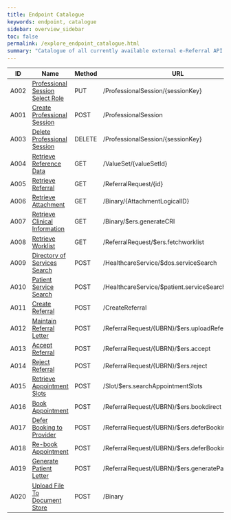 ```yaml
---
title: Endpoint Catalogue
keywords: endpoint, catalogue
sidebar: overview_sidebar
toc: false
permalink: /explore_endpoint_catalogue.html
summary: "Catalogue of all currently available external e-Referral API endpoints"
---
```


| ID | Name | Method | URL | Status | FHIR |
|----|------|--------|-----|--------|:----:|
|A002|[Professional Session Select Role](explore_endpoint_a002.html)|PUT|/ProfessionalSession/{sessionKey}|![Live](images/icons/api_live.png)| N/A |
|A001|[Create Professional Session](explore_endpoint_a001.html)|POST|/ProfessionalSession|![Live](images/icons/api_live.png)| N/A |
|A003|[Delete Professional Session](explore_endpoint_a003.html)|DELETE|/ProfessionalSession/{sessionKey}|![Live](images/icons/api_live.png)| N/A |
|A004|[Retrieve Reference Data](explore_endpoint_a004.html)|GET|/ValueSet/{valueSetId}|![Live](images/icons/api_live.png)|[Model](https://nhsconnect.github.io/NHS-FHIR-eRS/referencedata_resources_dstu2.html)|
|A005|[Retrieve Referral](explore_endpoint_a005.html)|GET|/ReferralRequest/{id}|![Live](images/icons/api_live.png)|[Model](https://nhsconnect.github.io/NHS-FHIR-eRS/referralrequest_resources_dstu2.html)|
|A006|[Retrieve Attachment](explore_endpoint_a006.html)|GET|/Binary/{AttachmentLogicalID}|![Live](images/icons/api_live.png)| N/A |
|A007|[Retrieve Clinical Information](explore_endpoint_a007.html)|GET|/Binary/$ers.generateCRI|![Live](images/icons/api_live.png)|[Model](https://nhsconnect.github.io/NHS-FHIR-eRS/retrieveci_resources_dstu2.html)|
|A008|[Retrieve Worklist](explore_endpoint_a008.html)|GET|/ReferralRequest/$ers.fetchworklist|![Live](images/icons/api_live.png)|[Model](https://nhsconnect.github.io/NHS-FHIR-eRS/fetch_worklist_resources_dstu2.html)|
|A009|[Directory of Services Search](explore_endpoint_a009.html)|POST|/HealthcareService/$dos.serviceSearch|![Alpha](images/icons/api_alpha.png)| TBC |
|A010|[Patient Service Search](explore_endpoint_a010.html)|POST|/HealthcareService/$patient.serviceSearch|![Beta](images/icons/api_beta.png)|[Model](https://nhsconnect.github.io/NHS-FHIR-eRS/servicesearch_resources_stu3.html)|
|A011|[Create Referral](explore_endpoint_a011.html)|POST|/CreateReferral|![Beta](images/icons/api_beta.png)|[Model](https://nhsconnect.github.io/NHS-FHIR-eRS/createreferral_resources_stu3.html)|
|A012|[Maintain Referral Letter](explore_endpoint_a012.html)|POST|/ReferralRequest/{UBRN}/$ers.uploadReferralLetter|![Beta](images/icons/api_beta.png)|[Model](https://nhsconnect.github.io/NHS-FHIR-eRS/maintainreferral_resources_stu3.html)|
|A013|[Accept Referral](explore_endpoint_a013.html)|POST|/ReferralRequest/{UBRN}/$ers.accept|![Alpha](images/icons/api_alpha.png)| TBC |
|A014|[Reject Referral](explore_endpoint_a014.html)|POST|/ReferralRequest/{UBRN}/$ers.reject|![Alpha](images/icons/api_alpha.png)| TBC |
|A015|[Retrieve Appointment Slots](explore_endpoint_a015.html)|POST|/Slot/$ers.searchAppointmentSlots|![Alpha](images/icons/api_alpha.png)| TBC |
|A016|[Book Appointment](explore_endpoint_a016.html)|POST|/ReferralRequest/{UBRN}/$ers.bookdirect|![Alpha](images/icons/api_alpha.png)| TBC |
|A017|[Defer Booking to Provider](explore_endpoint_a017.html)|POST|/ReferralRequest/{UBRN}/$ers.deferBooking|![Alpha](images/icons/api_alpha.png)| TBC |
|A018|[Re-book Appointment](explore_endpoint_a018.html)|POST|/ReferralRequest/{UBRN}/$ers.deferBooking|![Alpha](images/icons/api_alpha.png)| TBC |
|A019|[Generate Patient Letter](explore_endpoint_a019.html)|POST|/ReferralRequest/{UBRN}/$ers.generatePatientLetter|![Beta](images/icons/api_beta.png)|[Model](https://nhsconnect.github.io/NHS-FHIR-eRS/genpatientletter_resources_stu3.html)|
|A020|[Upload File To Document Store](explore_endpoint_a020.html)|POST|/Binary|![Beta](images/icons/api_beta.png)| N/A |
